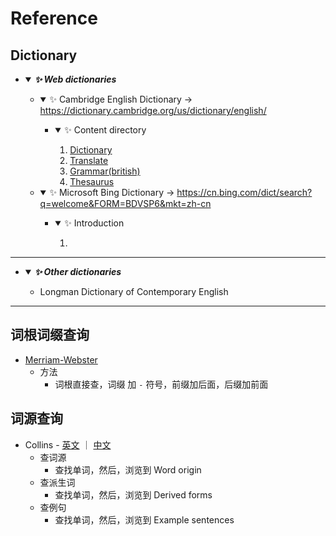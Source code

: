 
# Reference
## Dictionary
  * <details open>
        <summary>
            <i><b>✨ Web dictionaries</b></i>
        </summary>
        <ul style="disc">
            <li><a id="cambridge-english-dictionary"></a>
                <details open>
                    <summary>
                        ✨ Cambridge English Dictionary -> <a href="https://dictionary.cambridge.org/us/dictionary/english/">https://dictionary.cambridge.org/us/dictionary/english/</a> 
                    </summary>
                    <ul>
                        <li>
                            <details open>
                                <summary>
                                    ✨ Content directory
                                </summary>
                                <ol type="1">
                                    <li><a href="https://dictionary.cambridge.org/us/dictionary/">Dictionary</a></li>
                                    <li><a href="https://dictionary.cambridge.org/us/translate/">Translate</a></li>
                                    <li><a href="https://dictionary.cambridge.org/us/grammar/british-grammar/">Grammar(british)</a></li>
                                    <li><a href="https://dictionary.cambridge.org/us/thesaurus/">Thesaurus</a></li>
                                </ol>
                            </details>
                        </li>
                    </ul>
                </details>
            </li>
            <li><a id="bing-dictionary"></a>
                <details open>
                    <summary>
                        ✨ Microsoft Bing Dictionary -> <a href="https://cn.bing.com/dict/search?q=welcome&FORM=BDVSP6&mkt=zh-cn">https://cn.bing.com/dict/search?q=welcome&FORM=BDVSP6&mkt=zh-cn</a>
                    </summary>
                    <ul>
                        <li>
                            <details open>
                                <summary>
                                    ✨ Introduction
                                </summary>
                                <ol type="1">
                                    <li></li>
                                </ol>
                            </details>
                        </li>
                    </ul>
                </details>
            </li>
        </ul>
    </details>
----
  * <details open>
        <summary>
            <i><b>✨ Other dictionaries</b></i>
        </summary>
        <ul style="disc">
            <li><a id="longman-dictionary-of-contemporary-english">Longman Dictionary of Contemporary English</a></li>
        </ul>
    </details>
----

## 词根词缀查询
  * [Merriam-Webster](https://merriam-webster.com/dictionary)
    + 方法
      - 词根直接查，词缀 加 `-` 符号，前缀加后面，后缀加前面
## 词源查询
  * Collins - <a href="https://www.collinsdictionary.com/dictionary/english">英文</a> ｜ <a href="https://www.collinsdictionary.com/zh/dictionary/english">中文</a>
    + 查词源
      - 查找单词，然后，浏览到 Word origin
    + 查派生词
      - 查找单词，然后，浏览到 Derived forms
    + 查例句
      - 查找单词，然后，浏览到 Example sentences
